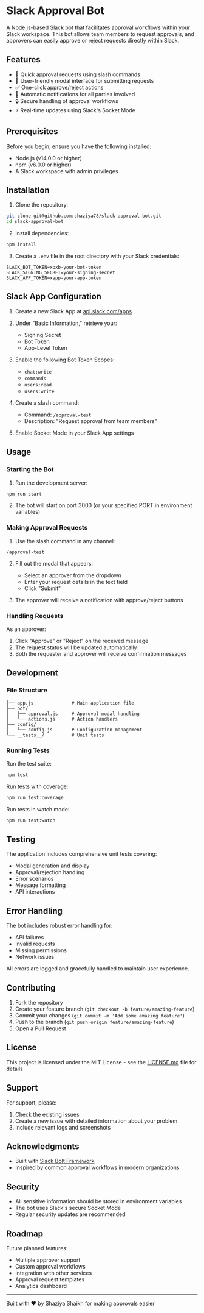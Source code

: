 # Slack Approval Bot

A Node.js-based Slack bot that facilitates approval workflows within your Slack workspace. This bot allows team members to request approvals, and approvers can easily approve or reject requests directly within Slack.

## Features

- 🚀 Quick approval requests using slash commands
- 👥 User-friendly modal interface for submitting requests
- ✅ One-click approve/reject actions
- 📨 Automatic notifications for all parties involved
- 🔒 Secure handling of approval workflows
- ⚡ Real-time updates using Slack's Socket Mode

## Prerequisites

Before you begin, ensure you have the following installed:

- Node.js (v14.0.0 or higher)
- npm (v6.0.0 or higher)
- A Slack workspace with admin privileges

## Installation

1. Clone the repository:

```bash
git clone git@github.com:shaziya78/slack-approval-bot.git
cd slack-approval-bot
```

2. Install dependencies:

```bash
npm install
```

3. Create a `.env` file in the root directory with your Slack credentials:

```env
SLACK_BOT_TOKEN=xoxb-your-bot-token
SLACK_SIGNING_SECRET=your-signing-secret
SLACK_APP_TOKEN=xapp-your-app-token
```

## Slack App Configuration

1. Create a new Slack App at [api.slack.com/apps](https://api.slack.com/apps)

2. Under "Basic Information," retrieve your:

   - Signing Secret
   - Bot Token
   - App-Level Token

3. Enable the following Bot Token Scopes:

   - `chat:write`
   - `commands`
   - `users:read`
   - `users:write`

4. Create a slash command:

   - Command: `/approval-test`
   - Description: "Request approval from team members"

5. Enable Socket Mode in your Slack App settings

## Usage

### Starting the Bot

1. Run the development server:

```bash
npm run start
```

2. The bot will start on port 3000 (or your specified PORT in environment variables)

### Making Approval Requests

1. Use the slash command in any channel:

```
/approval-test
```

2. Fill out the modal that appears:

   - Select an approver from the dropdown
   - Enter your request details in the text field
   - Click "Submit"

3. The approver will receive a notification with approve/reject buttons

### Handling Requests

As an approver:

1. Click "Approve" or "Reject" on the received message
2. The request status will be updated automatically
3. Both the requester and approver will receive confirmation messages

## Development

### File Structure

```
├── app.js              # Main application file
├── bot/
│   ├── approval.js     # Approval modal handling
│   └── actions.js      # Action handlers
├── config/
│   └── config.js       # Configuration management
└── __tests__/          # Unit tests
```

### Running Tests

Run the test suite:

```bash
npm test
```

Run tests with coverage:

```bash
npm run test:coverage
```

Run tests in watch mode:

```bash
npm run test:watch
```

## Testing

The application includes comprehensive unit tests covering:

- Modal generation and display
- Approval/rejection handling
- Error scenarios
- Message formatting
- API interactions

## Error Handling

The bot includes robust error handling for:

- API failures
- Invalid requests
- Missing permissions
- Network issues

All errors are logged and gracefully handled to maintain user experience.

## Contributing

1. Fork the repository
2. Create your feature branch (`git checkout -b feature/amazing-feature`)
3. Commit your changes (`git commit -m 'Add some amazing feature'`)
4. Push to the branch (`git push origin feature/amazing-feature`)
5. Open a Pull Request

## License

This project is licensed under the MIT License - see the [LICENSE.md](LICENSE.md) file for details

## Support

For support, please:

1. Check the existing issues
2. Create a new issue with detailed information about your problem
3. Include relevant logs and screenshots

## Acknowledgments

- Built with [Slack Bolt Framework](https://slack.dev/bolt-js/concepts)
- Inspired by common approval workflows in modern organizations

## Security

- All sensitive information should be stored in environment variables
- The bot uses Slack's secure Socket Mode
- Regular security updates are recommended

## Roadmap

Future planned features:

- Multiple approver support
- Custom approval workflows
- Integration with other services
- Approval request templates
- Analytics dashboard

---

Built with ❤️ by Shaziya Shaikh for making approvals easier
